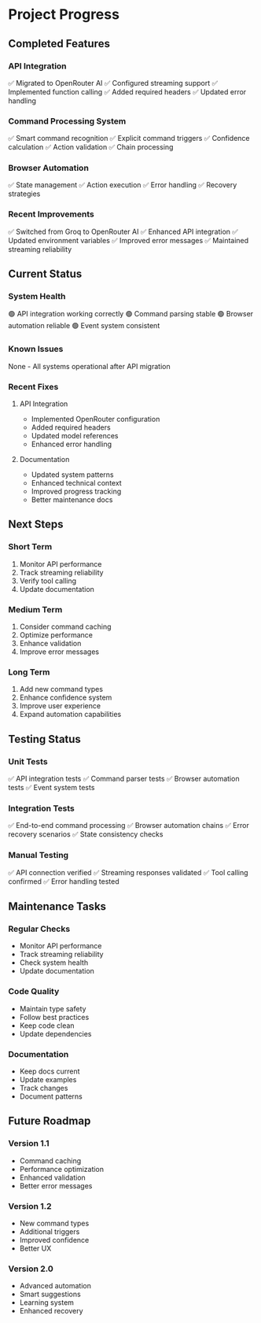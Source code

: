 # Project Progress

## Completed Features

### API Integration
✅ Migrated to OpenRouter AI
✅ Configured streaming support
✅ Implemented function calling
✅ Added required headers
✅ Updated error handling

### Command Processing System
✅ Smart command recognition
✅ Explicit command triggers
✅ Confidence calculation
✅ Action validation
✅ Chain processing

### Browser Automation
✅ State management
✅ Action execution
✅ Error handling
✅ Recovery strategies

### Recent Improvements
✅ Switched from Groq to OpenRouter AI
✅ Enhanced API integration
✅ Updated environment variables
✅ Improved error messages
✅ Maintained streaming reliability

## Current Status

### System Health
🟢 API integration working correctly
🟢 Command parsing stable
🟢 Browser automation reliable
🟢 Event system consistent

### Known Issues
None - All systems operational after API migration

### Recent Fixes
1. API Integration
   - Implemented OpenRouter configuration
   - Added required headers
   - Updated model references
   - Enhanced error handling

2. Documentation
   - Updated system patterns
   - Enhanced technical context
   - Improved progress tracking
   - Better maintenance docs

## Next Steps

### Short Term
1. Monitor API performance
2. Track streaming reliability
3. Verify tool calling
4. Update documentation

### Medium Term
1. Consider command caching
2. Optimize performance
3. Enhance validation
4. Improve error messages

### Long Term
1. Add new command types
2. Enhance confidence system
3. Improve user experience
4. Expand automation capabilities

## Testing Status

### Unit Tests
✅ API integration tests
✅ Command parser tests
✅ Browser automation tests
✅ Event system tests

### Integration Tests
✅ End-to-end command processing
✅ Browser automation chains
✅ Error recovery scenarios
✅ State consistency checks

### Manual Testing
✅ API connection verified
✅ Streaming responses validated
✅ Tool calling confirmed
✅ Error handling tested

## Maintenance Tasks

### Regular Checks
- Monitor API performance
- Track streaming reliability
- Check system health
- Update documentation

### Code Quality
- Maintain type safety
- Follow best practices
- Keep code clean
- Update dependencies

### Documentation
- Keep docs current
- Update examples
- Track changes
- Document patterns

## Future Roadmap

### Version 1.1
- Command caching
- Performance optimization
- Enhanced validation
- Better error messages

### Version 1.2
- New command types
- Additional triggers
- Improved confidence
- Better UX

### Version 2.0
- Advanced automation
- Smart suggestions
- Learning system
- Enhanced recovery
